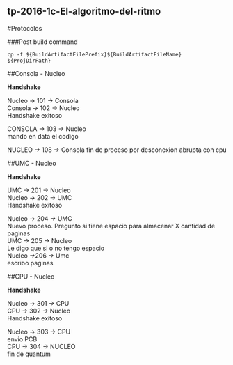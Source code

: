## tp-2016-1c-El-algoritmo-del-ritmo


#Protocolos  

###Post build command
```
cp -f ${BuildArtifactFilePrefix}${BuildArtifactFileName} ${ProjDirPath}
```

##Consola - Nucleo  

**Handshake**  

Nucleo -> 101 -> Consola  
Consola -> 102 -> Nucleo  
Handshake exitoso  

CONSOLA -> 103 -> Nucleo  
mando en data el codigo  
  
NUCLEO -> 108 -> Consola
fin de proceso por desconexion abrupta con cpu


##UMC - Nucleo  

**Handshake**  

UMC -> 201 -> Nucleo  
Nucleo -> 202 -> UMC  
Handshake exitoso  

Nucleo -> 204 -> UMC    
Nuevo proceso. Pregunto si tiene espacio para almacenar X cantidad de paginas  
UMC -> 205 -> Nucleo  
Le digo que si o no tengo espacio  
Nucleo ->206 -> Umc  
escribo paginas  


  
  

##CPU - Nucleo  

**Handshake**  

Nucleo -> 301 -> CPU  
CPU -> 302 -> Nucleo  
Handshake exitoso  
  

Nucleo -> 303 -> CPU  
envio PCB  
CPU -> 304 -> NUCLEO  
fin de quantum





